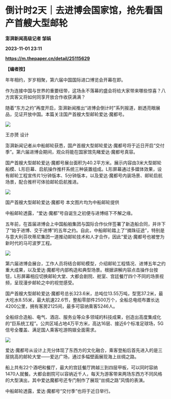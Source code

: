 # 倒计时2天｜去进博会国家馆，抢先看国产首艘大型邮轮
**澎湃新闻高级记者 邹娟**

**2023-11-01 23:11**

**https://m.thepaper.cn/detail/25115629**

**【编者按】**

年年相约，岁岁相聚，第六届中国国际进口博览会开幕在即。

作为连接中国与世界的重要纽带，这场永不落幕的盛会将给大家带来哪些惊喜？八方宾客又将如何同享开放合作收获满满？

随着“东方之约”再度开启，澎湃新闻推出“进博会倒计时”系列报道，剧透亮眼展品，见证开放中国。本篇关注国产首艘大型邮轮爱达·魔都号。

![](https://imagecloud.thepaper.cn/thepaper/image/276/519/926.gif)

王亦赟 设计

澎湃新闻记者从中船邮轮获悉，国产首艘大型邮轮爱达·魔都号将于近日开启“交付季”。第六届进博会期间，观众将能在国家馆先睹爱达·魔都号真容。

国产首艘大型邮轮爱达·魔都号展台面积为40.2平方米。展示内容由3米大型邮轮船模、L形巨幕、启航操作推杆系统三种装置组成。L形屏幕通过多媒体效果，设有邮轮工程宣传片1分钟版本、5分钟版本，以及爱达·魔都号内装场景、邮轮启航场景，配合推杆可体验邮轮启航推进。

![](https://imagecloud.thepaper.cn/thepaper/image/276/225/762.jpg)

国产首艘大型邮轮爱达·魔都号 本文图片均为中船邮轮提供

中船邮轮透露，“爱达·魔都”号自诞生之初便与进博结下不解之缘。

五年前，在首届进博会上中国船舶集团与国际合作伙伴签署了新造船合同，并许下了“始于进博、交于进博”的五年之约。自此，中船邮轮踏上了“摘珠征途”，特别是与意大利芬坎蒂尼集团一道推动邮轮技术和人才合作，因此“爱达·魔都号也被誉为新时代的马可波罗工程。

![](https://imagecloud.thepaper.cn/thepaper/image/276/225/760.jpg)

第六届进博会展台，工作人员将结合邮轮模型，介绍邮轮工程情况、进博五年之约重大成果，以及爱达·魔都号内部构造和典型场景。根据讲解内容点击操作台按钮，L形屏幕相应切换邮轮大堂、大都会剧院、舱室、宫廷餐厅四个不同的场景视频，呈现漫步邮轮之中的视觉感受。

国产首艘大型邮轮爱达·魔都号总长323.6米，总吨位13.55万吨，型宽37.2米，最大吃水8.55米，最大航速22.6节，整船零部件2500万个，全船总电缆布置长达4200公里，拥有客房2125间，最多可容纳乘客5246人。

全船综合造船、电气、酒店、服务业等众多领域的科技成果，创造出高度集成化的“巨系统工程”。公共区域占地4万平方米，高达16层、接近6个标准足球场，5G信号全覆盖、满足国人乘客吃游购娱全面需求。

![](https://imagecloud.thepaper.cn/thepaper/image/276/225/755.jpg)

爱达·魔都号从设计上充分体现了东西方的文化融合，乘客登船后首先进入的是三层挑高的邮轮大堂——爱达广场，通过多幅壁画展现海上丝绸之路。

船上共有22个酒吧和餐厅，最大的宫廷餐厅跨越三到四层甲板，可以同时容纳1470人就餐。大都会剧院可以容纳近千人，每天为游客带来两场东西方不同风格的大型演出，其中爱达魔都号还专门制作了展现“丝绸之路”风情的表演。

中船邮轮透露，爱达·魔都号“交付季”也将于近日举行。